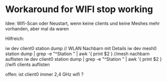 Workaround for WIFI stop working
================================

Idee:  Wifi-Scan oder Neustart, wenn keine clients und keine Meshes mehr vorhanden, aber mal da waren

Hilfreich:

  iw dev client0 station dump       // WLAN Nachbarn mit Details
  iw dev mesh0 station dump | grep -e "^Station " | awk '{ print $2 }  //mesh nachbarn auflisten
  iw dev client0 station dump | grep -e "^Station " | awk '{ print $2 }  //wifi clients auflisten


offen:
  ist client0 immer 2,4 GHz wifi ?

